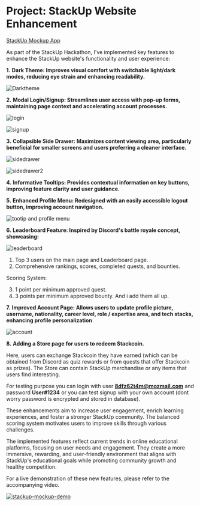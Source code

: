 

# Project: StackUp Website Enhancement

[StackUp Mockup App](https://stackup-mockup.vercel.app/)

As part of the StackUp Hackathon, I've implemented key features to enhance the StackUp website's functionality and user experience:

 **1.** **Dark Theme: Improves visual comfort with switchable light/dark modes, reducing eye strain and enhancing readability.**

 ![Darktheme](https://github.com/user-attachments/assets/35202fc6-e04f-4a6e-9cba-ec9f5e2acb0d)


 **2.** **Modal Login/Signup: Streamlines user access with pop-up forms, maintaining page context and accelerating account processes.**

  ![login](https://github.com/user-attachments/assets/d6de9d28-280a-4ed2-9ede-aea3a6aa9e8b)
  
  ![signup](https://github.com/user-attachments/assets/3d90a986-6dc3-4bc7-b559-0c776b7a9773)


 **3.** **Collapsible Side Drawer: Maximizes content viewing area, particularly beneficial for smaller screens and users preferring a  cleaner interface.**

 ![sidedrawer](https://github.com/user-attachments/assets/7a9c2056-1847-4d2c-8970-13664fd643e1)
 
 ![sidedrawer2](https://github.com/user-attachments/assets/905238ee-77b8-4963-9e80-dd0f770ebec3)


 **4.** **Informative Tooltips: Provides contextual information on key buttons, improving feature clarity and user guidance.**


 **5.** **Enhanced Profile Menu: Redesigned with an easily accessible logout button, improving account navigation.**

 ![tootip and profile menu](https://github.com/user-attachments/assets/dc6c4a7f-2329-4c60-a6c2-3c947a43c510)


 **6.** **Leaderboard Feature: Inspired by Discord's battle royale concept, showcasing:**

 ![leaderboard](https://github.com/user-attachments/assets/4a155c3d-5df2-481a-bf69-9cb1bdbf0f3c)


   1. Top 3 users on the main page and Leaderboard page.
   2. Comprehensive rankings, scores, completed quests, and bounties.
  
   Scoring System:
  
   3. 1 point per minimum approved quest.
   4. 3 points per minimum approved bounty.
   And i add them all up.


 **7.** **Improved Account Page: Allows users to update profile picture, username, nationality, career level, role / expertise area, and tech stacks, enhancing profile personalization**

 ![account](https://github.com/user-attachments/assets/293dd10d-c53e-46a9-90e5-f6860e41c9a5)


 **8.** **Adding a Store page for users to redeem Stackcoin.**
 
 Here, users can exchange Stackcoin they have earned (which can be obtained from Discord as quiz rewards or from quests that offer Stackcoin as prizes). The Store can contain StackUp merchandise or any items that users find   interesting.

For testing purpose you can login with user **8dfz62t4m@mozmail.com** and password **User#1234** or you can test signup with your own account (dont worry password is encrypted and stored in database).

These enhancements aim to increase user engagement, enrich learning experiences, and foster a stronger StackUp community. The balanced scoring system motivates users to improve skills through various challenges.

The implemented features reflect current trends in online educational platforms, focusing on user needs and engagement. They create a more immersive, rewarding, and user-friendly environment that aligns with StackUp's educational goals while promoting community growth and healthy competition.

For a live demonstration of these new features, please refer to the accompanying video.

[![stackup-mockup-demo](https://img.youtube.com/vi/PTmsvPubd1c/0.jpg)](https://www.youtube.com/watch?v=PTmsvPubd1c)
